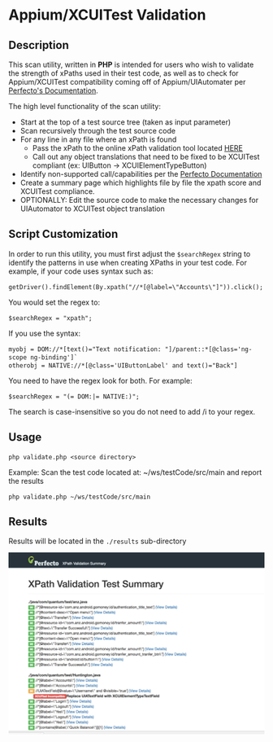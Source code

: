 # Appium/XCUITest Validation

## Description
This scan utility, written in **PHP** is intended for users who wish to validate the strength of xPaths used in their test code, as well as to check for Appium/XCUITest compatibility coming off of Appium/UIAutomater per [Perfecto's Documentation](http://developers.perfectomobile.com/display/PD/XCUITest+Infrastructure).

The high level functionality of the scan utility:
- Start at the top of a test source tree (taken as input parameter)
- Scan recursively through the test source code
- For any line in any file where an xPath is found
	- Pass the xPath to the online xPath validation tool located [HERE](https://xpathvalidator.herokuapp.com/)
	- Call out any object translations that need to be fixed to be XCUITest compliant (ex: UIButton -> XCUIElementTypeButton)
- Identify non-supported call/capabilities per the [Perfecto Documentation](http://developers.perfectomobile.com/display/PD/XCUITest+Infrastructure)
- Create a summary page which highlights file by file the xpath score and XCUITest compliance.
- OPTIONALLY: Edit the source code to make the necessary changes for UIAutomator to XCUITest object translation

## Script Customization
In order to run this utility, you must first adjust the `$searchRegex` string to identify the 
patterns in use when creating XPaths in your test code. 
For example, if your code uses syntax such as:
```
getDriver().findElement(By.xpath("//*[@label=\"Accounts\"]")).click();
```
 You would set the regex to:
 ```
 $searchRegex = "xpath";
 ```

 If you use the syntax:
 ```
 myobj = DOM://*[text()="Text notification: "]/parent::*[@class='ng-scope ng-binding']`
 otherobj = NATIVE://*[@class='UIButtonLabel' and text()="Back"]
 ```
 You need to have the regex look for both. For example:
 ```
 $searchRegex = "(= DOM:|= NATIVE:)";
 ```

 The search is case-insensitive so you do not need to add /i to your regex. 

## Usage
```
php validate.php <source directory>
```
Example:
Scan the test code located at: ~/ws/testCode/src/main and report the results
```
php validate.php ~/ws/testCode/src/main
```
## Results
Results will be located in the `./results` sub-directory

![Alt text](/images/screenshot.jpg?raw=true "Results screenshot")

